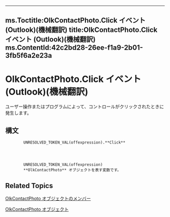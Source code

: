 

---
ms.Toctitle:OlkContactPhoto.Click イベント (Outlook)(機械翻訳)
title:OlkContactPhoto.Click イベント (Outlook)(機械翻訳)
ms.ContentId:42c2bd28-26ee-f1a9-2b01-3fb5f6a2e23a
---
# OlkContactPhoto.Click イベント (Outlook)(機械翻訳)




ユーザー操作またはプログラムによって、コントロールがクリックされたときに発生します。

## 構文

            UNRESOLVED_TOKEN_VAL(offexpression).**Click**




            UNRESOLVED_TOKEN_VAL(offexpression)
            **OlkContactPhoto** オブジェクトを表す変数です。



## Related Topics

[OlkContactPhoto オブジェクトのメンバー](0da5300a-5079-c330-9b0b-1316ad11772a.md)

[OlkContactPhoto オブジェクト](eea9a5d0-c208-dbf9-39e1-93614fb98d1e.md)




